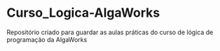 # Curso_Logica-AlgaWorks
Repositório criado para guardar as aulas práticas do curso de lógica de programação da AlgaWorks
